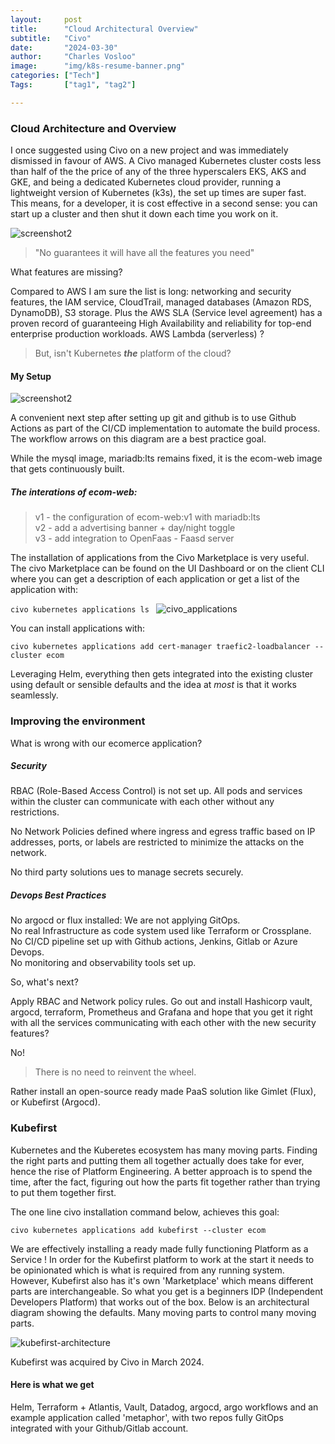 ```yaml
---
layout:     post
title:      "Cloud Architectural Overview"
subtitle:   "Civo"
date:       "2024-03-30"
author:     "Charles Vosloo"
image:      "img/k8s-resume-banner.png"
categories: ["Tech"]
Tags:       ["tag1", "tag2"]

---
```

### Cloud Architecture and Overview
I once suggested using Civo on a new project and was immediately dismissed in favour of AWS. A Civo managed Kubernetes cluster costs less than half of the the price of any of the three hyperscalers EKS, AKS and GKE, and being a dedicated Kubernetes cloud provider, running a lightweight version of Kubernetes (k3s), the set up times are super fast. This means, for a developer, it is cost effective in a second sense: you can start up a cluster and then shut it down each time you work on it.

<!-- <img src="/k8s-resume-blog/img/discord_chat3.png" alt="screenshot2">   works too! -->
<!-- ![screenshot](.Site.BaseURL/img/discord_chat3.png) -->
<!-- ![screenshot]({{ .Site.BaseURL }}/img/discord_chat3.png) -->
![screenshot2](https://journeyman33.github.io/k8s-resume-blog/img/discord_chat3.png)


> "No guarantees it will have all the features you need"  

What features are missing? 

Compared to AWS I am sure the list is long: networking and security features, the IAM service, CloudTrail, managed databases (Amazon RDS, DynamoDB), S3 storage. Plus the AWS SLA (Service level agreement) has a proven record of guaranteeing High Availability and reliability for top-end enterprise production workloads. AWS Lambda (serverless) ?  

> But, isn't Kubernetes ***the*** platform of the cloud?  


#### My Setup  

<!-- ![cloud-arch](/img/cloud_diagram2.png) -->
![screenshot2](https://journeyman33.github.io/k8s-resume-blog/img/cloud_diagram2.png)

A convenient next step after setting up git and github is to use Github Actions as part of the CI/CD implementation to automate the build process. The workflow arrows on this diagram are a best practice goal.   
<!-- After that, setting up Flux or ArgoCD provides a full CI/CD GitOps environment. -->

While the mysql image, mariadb:lts remains fixed, it is the ecom-web image that gets  continuously built.   
 
<!-- The [Docker commands](docker_commands.md) in the MYNOTES menus shows the process of building a new ecom-web image and pushing it to Gihub.  

```kubectl set image deployment/web web=journeyman ecom-web:v2```    
adds the new image to the web deployment and  
``` kubectl -n ecom rollback  ```  
allows you to rollback to verison v1. 

Github Acitons can automate this process. -->

##### The interations of ecom-web:  
  
> v1 - the configuration of ecom-web:v1 with mariadb:lts  
> v2 - add a advertising banner + day/night toggle  
> v3 - add integration to OpenFaas - Faasd server  


The installation of applications from the Civo Marketplace is very useful. The civo Marketplace can be found on the UI Dashboard or on the client CLI where you can get a description of each application or get a list of the application with:  

```civo kubernetes applications ls ```
![civo_applications](https://journeyman33.github.io/k8s-resume-blog/img/civo_applications2.png)

You can install applications with: 

``` civo kubernetes applications add cert-manager traefic2-loadbalancer --cluster ecom ```  

Leveraging Helm, everything then gets integrated into the existing cluster using default or sensible defaults and the idea at *most* is that it works seamlessly. <!--Helm is used under the hood.-->  
<!-- , but the integration is smoother than with vanilla helm. -->


### Improving the environment

What is wrong with our ecomerce application?  
    
##### Security  
RBAC (Role-Based Access Control) is not set up. All pods and services within the cluster can communicate with each other without any restrictions.

No Network Policies defined where ingress and egress traffic based on IP addresses, ports, or labels are restricted to minimize the attacks on the network.

No third party solutions ues to manage secrets securely.

##### Devops Best Practices

No argocd or flux installed: We are not applying GitOps.    
No real Infrastructure as code system used like Terraform or Crossplane.   
No CI/CD pipeline set up with Github actions, Jenkins, Gitlab or Azure Devops.  
No monitoring and observability tools set up.    

So, what's next?  

Apply RBAC and Network policy rules. Go out and install Hashicorp vault, argocd, terraform, Prometheus and Grafana and hope that you get it right with  all the services communicating with each other with the new security features?  

No! 
>There is no need to reinvent the wheel. 

Rather install an open-source ready made PaaS solution like Gimlet (Flux), or Kubefirst (Argocd).

### Kubefirst

Kubernetes and the Kuberetes ecosystem has many moving parts. Finding the right parts and  putting them all together actually does take for ever, hence the rise of Platform Engineering. A better approach is to spend the time, after the fact, figuring out how the parts fit together rather than trying to put them together first.


The one line civo installation command below, achieves this goal: 

``` civo kubernetes applications add kubefirst --cluster ecom ```  

We are effectively installing a ready made fully functioning Platform as a Service ! In order for the Kubefirst platform to work at the start it needs to be opinionated which is what is required from any running system. However, Kubefirst also has it's own 'Marketplace' which means different parts are interchangeable. So what you get is a beginners IDP (Independent Developers Platform) that works out of the box. Below is an architectural diagram showing the defaults. Many moving parts to control many moving parts.        

![kubefirst-architecture](https://journeyman33.github.io/k8s-resume-blog/img/kubefirst-arch.png)  

Kubefirst was acquired by Civo in March 2024.  
#### Here is what we get
Helm, Terraform + Atlantis, Vault, Datadog, argocd, argo workflows and an example application called 'metaphor', with two repos fully GitOps integrated with your Github/Gitlab account.

<!-- Giscus Comments Section -->
<!-- <script src="https://giscus.app/client.js"
        data-repo="journeyman33/k8s-resume-blog"
        data-repo-id="R_kgDOLmnhzg"
        data-category="Announcements"
        data-category-id="DIC_kwDOLmnhzs4Ceicj"
        data-mapping="pathname"
        data-strict="0"
        data-reactions-enabled="1"
        data-emit-metadata="0"
        data-input-position="bottom"
        data-theme="preferred_color_scheme"
        data-lang="en"
        crossorigin="anonymous"
        async>
</script>
<noscript>
    Comments powered by <a href="https://giscus.app" target="_blank" rel="noopener noreferrer">Giscus</a>.
</noscript> -->